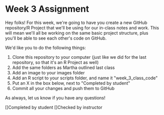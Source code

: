 # Week 3 Assignment

Hey folks! For this week, we're going to have you create a new GitHub repository/R Project that we'll be using for our in-class notes and work. This will mean we'll all be working on the same basic project structure, plus you'll be able to see each other's code on GitHub.

We'd like you to do the following things:

1) Clone this repository to your computer (just like we did for the last repository, so that it's an R Project as well)
2) Add the same folders as Martha outlined last class
3) Add an image to your images folder
4) Add an R script to your scripts folder, and name it "week_3_class_code"
5) Put an X in the box below, next to "Completed by student"
6) Commit all your changes and push them to GitHub

As always, let us know if you have any questions!

[]Completed by student
[]Checked by instructor
